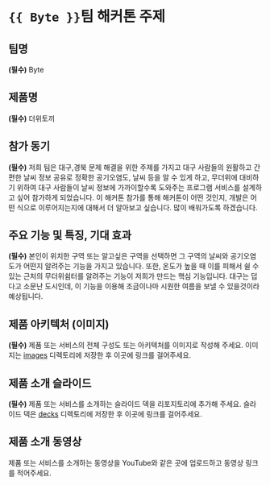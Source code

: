 # `{{ Byte }}`팀 해커톤 주제

## 팀명

**(필수)** Byte

## 제품명

**(필수)** 더위토끼

## 참가 동기

**(필수)** 저희 팀은 대구,경북 문제 해결을 위한 주제를 가지고 대구 사람들의 원활하고 간편한 날씨 정보 공유로 정확한 공기오염도, 날씨 등을 알 수 있게 하고, 무더위에 대비하기 위하여 대구 사람들이 날씨 정보에 가까이할수록 도와주는 프로그램 서비스를 설계하고 싶어 참가하게 되었습니다. 이 해커톤 참가를 통해 해커톤이 어떤 것인지, 개발은 어떤 식으로 이루어지는지에 대해서 더 알아보고 싶습니다. 많이 배워가도록 하겠습니다.

## 주요 기능 및 특징, 기대 효과

**(필수)** 본인이 위치한 구역 또는 알고싶은 구역을 선택하면 그 구역의 날씨와 공기오염도가 어떤지 알려주는 기능을 가지고 있습니다. 또한, 온도가 높을 때 이를 피해서 쉴 수 있는 근처의 무더위쉼터를 알려주는 기능이 저희가 만드는 핵심 기능입니다. 대구는 덥다고 소문난 도시인데, 이 기능을 이용해 조금이나마 시원한 여름을 보낼 수 있을것이라 예상됩니다.

## 제품 아키텍처 (이미지)

**(필수)** 제품 또는 서비스의 전체 구성도 또는 아키텍처를 이미지로 작성해 주세요. 이미지는 [images](./images) 디렉토리에 저장한 후 이곳에 링크를 걸어주세요.

## 제품 소개 슬라이드

**(필수)** 제품 또는 서비스를 소개하는 슬라이드 덱을 리포지토리에 추가해 주세요. 슬라이드 덱은 [decks](./decks) 디렉토리에 저장한 후 이곳에 링크를 걸어주세요.

## 제품 소개 동영상

제품 또는 서비스를 소개하는 동영상을 YouTube와 같은 곳에 업로드하고 동영상 링크를 적어주세요.

